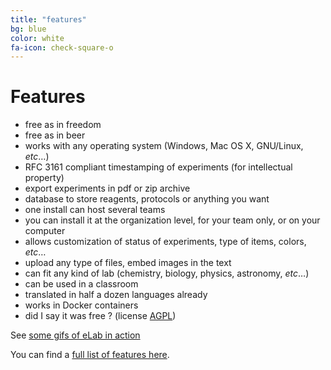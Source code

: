 ```yaml
---
title: "features"
bg: blue
color: white
fa-icon: check-square-o
---
```


# Features

- free as in freedom
- free as in beer
- works with any operating system (Windows, Mac OS X, GNU/Linux, *etc*…)
- RFC 3161 compliant timestamping of experiments (for intellectual property)
- export experiments in pdf or zip archive
- database to store reagents, protocols or anything you want
- one install can host several teams
- you can install it at the organization level, for your team only, or on your computer
- allows customization of status of experiments, type of items, colors, *etc*…
- upload any type of files, embed images in the text
- can fit any kind of lab (chemistry, biology, physics, astronomy, *etc*…)
- can be used in a classroom
- translated in half a dozen languages already
- works in Docker containers
- did I say it was free ? (license [AGPL](https://www.gnu.org/licenses/agpl-3.0.en.html))

See [some gifs of eLab in action](http://imgur.com/gallery/V67U1)

You can find a [full list of features here](https://elabftw.readthedocs.io/en/latest/features.html).
